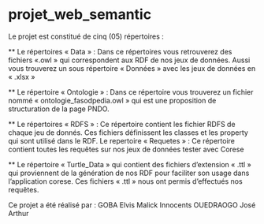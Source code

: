 # projet_web_semantic

Le projet est constitué de cinq (05) répertoires :

** Le répertoires « Data » : Dans ce répertoires vous retrouverez des fichiers «.owl » qui
correspondent aux RDF de nos jeux de données. Aussi vous trouverez un sous répertoire
« Données » avec les jeux de données en « .xlsx »

** Le répertoire « Ontologie » : Dans ce répertoire vous trouverez un fichier nommé
« ontologie_fasodpedia.owl » qui est une proposition de structuration de la page PNDO.

** Le répertoires « RDFS » : Ce répertoire contient les fichier RDFS de chaque jeu de donnés.
Ces fichiers définissent les classes et les property qui sont utilisé dans le RDF.
Le repertoire « Requetes » : Ce répertoire contient toutes les requêtes sur nos jeux de
données tester avec Corese

** Le répertoire « Turtle_Data » qui contient des fichiers d’extension « .ttl » qui proviennent
de la génération de nos RDF pour faciliter son usage dans l’application corese. Ces fichiers
« .ttl » nous ont permis d’effectués nos requêtes.

Ce projet a été réalisé par :
GOBA Elvis Malick Innocents
OUEDRAOGO José Arthur
